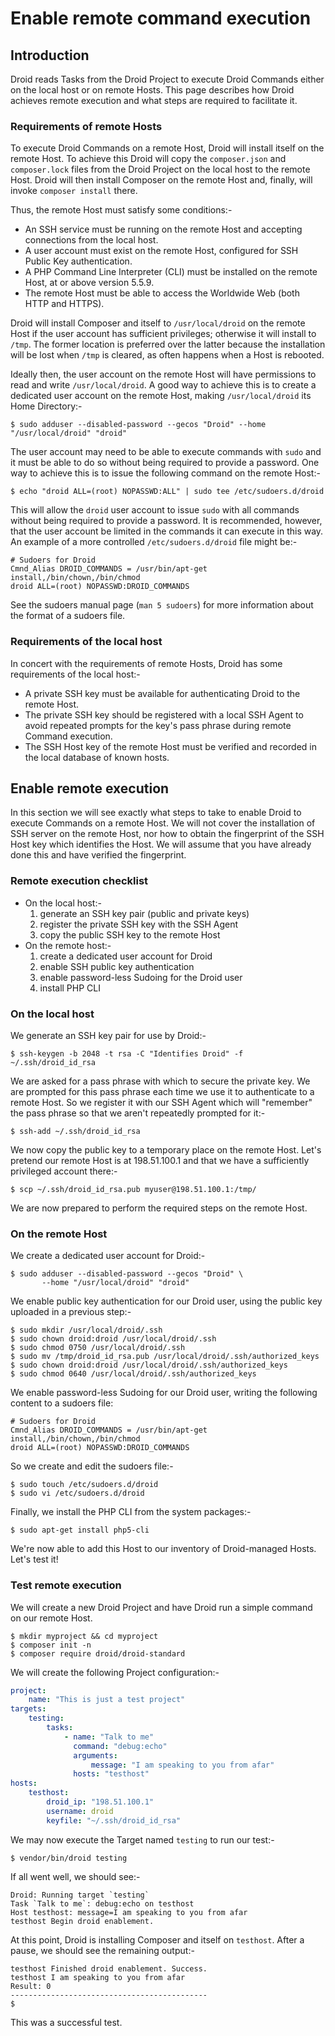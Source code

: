 # Enable remote command execution

## Introduction

Droid reads Tasks from the Droid Project to execute Droid Commands either on
the local host or on remote Hosts.  This page describes how Droid achieves
remote execution and what steps are required to facilitate it.

### Requirements of remote Hosts

To execute Droid Commands on a remote Host, Droid will install itself on the
remote Host.  To achieve this Droid will copy the `composer.json` and
`composer.lock` files from the Droid Project on the local host to the remote
Host. Droid will then install Composer on the remote Host and, finally, will
invoke `composer install` there.

Thus, the remote Host must satisfy some conditions:-

- An SSH service must be running on the remote Host and accepting connections
  from the local host.
- A user account must exist on the remote Host, configured for SSH Public Key
  authentication.
- A PHP Command Line Interpreter (CLI) must be installed on the remote Host, at
  or above version 5.5.9.
- The remote Host must be able to access the Worldwide Web (both HTTP and
  HTTPS).

Droid will install Composer and itself to `/usr/local/droid` on the remote Host
if the user account has sufficient privileges; otherwise it will install to
`/tmp`.  The former location is preferred over the latter because the
installation will be lost when `/tmp` is cleared, as often happens when a Host
is rebooted.

Ideally then, the user account on the remote Host will have permissions to read
and write `/usr/local/droid`.  A good way to achieve this is to create a
dedicated user account on the remote Host, making `/usr/local/droid` its Home
Directory:-

```shell
$ sudo adduser --disabled-password --gecos "Droid" --home "/usr/local/droid" "droid"
```

The user account may need to be able to execute commands with `sudo` and it
must be able to do so without being required to provide a password.  One way to
achieve this is to issue the following command on the remote Host:-

```shell
$ echo "droid ALL=(root) NOPASSWD:ALL" | sudo tee /etc/sudoers.d/droid
```

This will allow the `droid` user account to issue `sudo` with all commands
without being required to provide a password.  It is recommended, however, that
the user account be limited in the commands it can execute in this way.  An
example of a more controlled `/etc/sudoers.d/droid` file might be:-

```text
# Sudoers for Droid
Cmnd_Alias DROID_COMMANDS = /usr/bin/apt-get install,/bin/chown,/bin/chmod
droid ALL=(root) NOPASSWD:DROID_COMMANDS
```

See the sudoers manual page (`man 5 sudoers`) for more information about the
format of a sudoers file.

### Requirements of the local host

In concert with the requirements of remote Hosts, Droid has some requirements
of the local host:-

- A private SSH key must be available for authenticating Droid to the remote
  Host.
- The private SSH key should be registered with a local SSH Agent to avoid
  repeated prompts for the key's pass phrase during remote Command execution.
- The SSH Host key of the remote Host must be verified and recorded in the
  local database of known hosts.

## Enable remote execution

In this section we will see exactly what steps to take to enable Droid to
execute Commands on a remote Host.  We will not cover the installation of SSH
server on the remote Host, nor how to obtain the fingerprint of the SSH Host
key which identifies the Host.  We will assume that you have already done this
and have verified the fingerprint.

### Remote execution checklist

- On the local host:-
  1. generate an SSH key pair (public and private keys)
  2. register the private SSH key with the SSH Agent
  3. copy the public SSH key to the remote Host
- On the remote host:-
  1. create a dedicated user account for Droid
  2. enable SSH public key authentication
  3. enable password-less Sudoing for the Droid user
  4. install PHP CLI

### On the local host

We generate an SSH key pair for use by Droid:-

```shell
$ ssh-keygen -b 2048 -t rsa -C "Identifies Droid" -f ~/.ssh/droid_id_rsa
```

We are asked for a pass phrase with which to secure the private key.  We are
prompted for this pass phrase each time we use it to authenticate to a remote
Host.  So we register it with our SSH Agent which will "remember" the pass
phrase so that we aren't repeatedly prompted for it:-

```shell
$ ssh-add ~/.ssh/droid_id_rsa
```

We now copy the public key to a temporary place on the remote Host.  Let's
pretend our remote Host is at 198.51.100.1 and that we have a sufficiently
privileged account there:-

```shell
$ scp ~/.ssh/droid_id_rsa.pub myuser@198.51.100.1:/tmp/
```

We are now prepared to perform the required steps on the remote Host.

### On the remote Host

We create a dedicated user account for Droid:-

```shell
$ sudo adduser --disabled-password --gecos "Droid" \
       --home "/usr/local/droid" "droid"
```

We enable public key authentication for our Droid user, using the public key
uploaded in a previous step:-

```shell
$ sudo mkdir /usr/local/droid/.ssh
$ sudo chown droid:droid /usr/local/droid/.ssh
$ sudo chmod 0750 /usr/local/droid/.ssh
$ sudo mv /tmp/droid_id_rsa.pub /usr/local/droid/.ssh/authorized_keys
$ sudo chown droid:droid /usr/local/droid/.ssh/authorized_keys
$ sudo chmod 0640 /usr/local/droid/.ssh/authorized_keys
```

We enable password-less Sudoing for our Droid user, writing the following
content to a sudoers file:

```text
# Sudoers for Droid
Cmnd_Alias DROID_COMMANDS = /usr/bin/apt-get install,/bin/chown,/bin/chmod
droid ALL=(root) NOPASSWD:DROID_COMMANDS
```

So we create and edit the sudoers file:-

```shell
$ sudo touch /etc/sudoers.d/droid
$ sudo vi /etc/sudoers.d/droid
```

Finally, we install the PHP CLI from the system packages:-

```shell
$ sudo apt-get install php5-cli
```

We're now able to add this Host to our inventory of Droid-managed Hosts.  Let's
test it!

### Test remote execution

We will create a new Droid Project and have Droid run a simple command on our
remote Host.

```shell
$ mkdir myproject && cd myproject
$ composer init -n
$ composer require droid/droid-standard
```

We will create the following Project configuration:-

```yaml
project:
    name: "This is just a test project"
targets:
    testing:
        tasks:
            - name: "Talk to me"
              command: "debug:echo"
              arguments:
                  message: "I am speaking to you from afar"
              hosts: "testhost"
hosts:
    testhost:
        droid_ip: "198.51.100.1"
        username: droid
        keyfile: "~/.ssh/droid_id_rsa"
```

We may now execute the Target named `testing` to run our test:-

```shell
$ vendor/bin/droid testing
```

If all went well, we should see:-

```shell
Droid: Running target `testing`
Task `Talk to me`: debug:echo on testhost
Host testhost: message=I am speaking to you from afar
testhost Begin droid enablement.
```

At this point, Droid is installing Composer and itself on `testhost`. After a
pause, we should see the remaining output:-

```shell
testhost Finished droid enablement. Success.
testhost I am speaking to you from afar
Result: 0
--------------------------------------------
$
```

This was a successful test.
